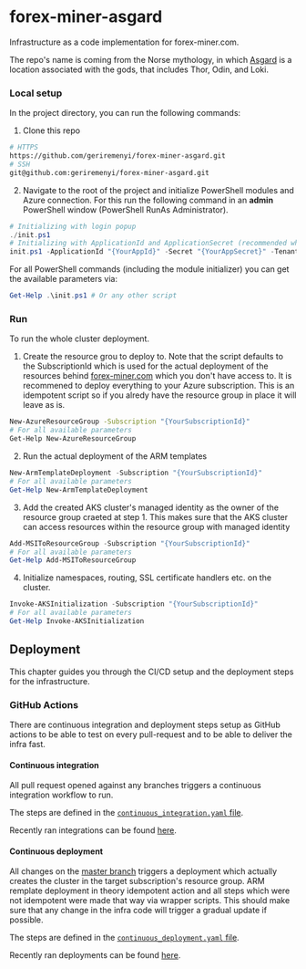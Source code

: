 # forex-miner-asgard

Infrastructure as a code implementation for forex-miner.com. 

The repo's name is coming from the Norse mythology, in which [Asgard](https://en.wikipedia.org/wiki/Asgard) is a location associated with the gods, that includes Thor, Odin, and Loki.

### Local setup

In the project directory, you can run the following commands:

1. Clone this repo
```bash
# HTTPS
https://github.com/geriremenyi/forex-miner-asgard.git
# SSH
git@github.com:geriremenyi/forex-miner-asgard.git
```

2. Navigate to the root of the project and initialize PowerShell modules and Azure connection. For this run the following command in an __admin__ PowerShell window (PowerShell RunAs Administrator).
```powershell
# Initializing with login popup
./init.ps1
# Initializing with ApplicationId and ApplicationSecret (recommended when using your own Azure subscription)
init.ps1 -ApplicationId "{YourAppId}" -Secret "{YourAppSecret}" -Tenant "{YourAppTenant}"
```

For all PowerShell commands (including the module initializer) you can get the available parameters via:
```powershell
Get-Help .\init.ps1 # Or any other script
```

### Run

To run the whole cluster deployment.

1. Create the resource grou to deploy to. Note that the script defaults to the SubscriptionId which is used for the actual deployment of the resources behind [forex-miner.com](https://forex-miner.com) which you don't have access to. It is recommened to deploy everything to your Azure subscription. This is an idempotent script so if you alredy have the resource group in place it will leave as is.
```bash
New-AzureResourceGroup -Subscription "{YourSubscriptionId}"
# For all available parameters
Get-Help New-AzureResourceGroup
```

2. Run the actual deployment of the ARM templates
```powershell
New-ArmTemplateDeployment -Subscription "{YourSubscriptionId}"
# For all available parameters
Get-Help New-ArmTemplateDeployment
```

3. Add the created AKS cluster's managed identity as the owner of the resource group craeted at step 1. This makes sure that the AKS cluster can access resources within the resource group with managed identity
```powershell
Add-MSIToResourceGroup -Subscription "{YourSubscriptionId}"
# For all available parameters
Get-Help Add-MSIToResourceGroup
```

4. Initialize namespaces, routing, SSL certificate handlers etc. on the cluster.
```powershell
Invoke-AKSInitialization -Subscription "{YourSubscriptionId}"
# For all available parameters
Get-Help Invoke-AKSInitialization
```

## Deployment

This chapter guides you through the CI/CD setup and the deployment steps for the infrastructure.

### GitHub Actions

There are continuous integration and deployment steps setup as GitHub actions to be able to test on every pull-request and to be able to deliver the infra fast.

#### Continuous integration

All pull request opened against any branches triggers a continuous integration workflow to run.

The steps are defined in the [`continuous_integration.yaml` file](.github/workflows/continuous_integration.yaml).

Recently ran integrations can be found [here](https://github.com/geriremenyi/forex-miner-asgard/actions?query=workflow%3A"Continuous+Integration").

#### Continuous deployment

All changes on the [master branch](https://github.com/geriremenyi/forex-miner-asgard/tree/master) triggers a deployment which actually creates the cluster in the target subscription's resource group. ARM remplate deployment in theory idempotent action and all steps which were not idempotent were made that way via wrapper scripts. This should make sure that any change in the infra code will trigger a gradual update if possible.

The steps are defined in the [`continuous_deployment.yaml` file](.github/workflows/continuous_deployment.yaml).

Recently ran deployments can be found [here](https://github.com/geriremenyi/forex-miner-asgard/actions?query=workflow%3A"Continuous+Deployment").